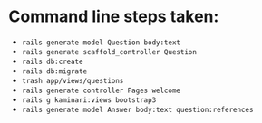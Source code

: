 # Command line steps taken:

- `rails generate model Question body:text`
- `rails generate scaffold_controller Question`
- `rails db:create`
- `rails db:migrate`
- `trash app/views/questions`
- `rails generate controller Pages welcome`
- `rails g kaminari:views bootstrap3`
- `rails generate model Answer body:text question:references`
